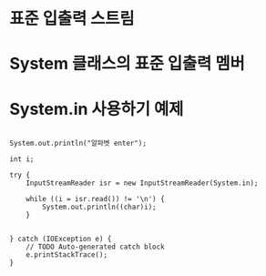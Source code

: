 # 표준 입출력 스트림

# System 클래스의 표준 입출력 멤버

# System.in 사용하기 예제

```

System.out.println("알파벳 enter");
		
int i;

try {
    InputStreamReader isr = new InputStreamReader(System.in);
    
    while ((i = isr.read()) != '\n') {
        System.out.println((char)i);
    }
    
    
} catch (IOException e) {
    // TODO Auto-generated catch block
    e.printStackTrace();
}

```